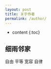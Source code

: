 ```yaml
---
layout: post
title: 关于作者
permalink: /author/
---
```


* content
{:toc}


细雨邻家
-----------------------------------------------------------------

自由 平等 宽容 自律
